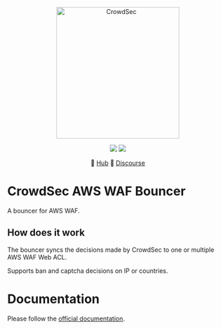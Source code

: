<p align="center">
<img src="https://github.com/crowdsecurity/cs-aws-waf-bouncer/raw/main/docs/assets/aws-waf-bouncer-logo.png" alt="CrowdSec" title="CrowdSec" width="280" height="300" />
</p>
<p align="center">
<img src="https://img.shields.io/badge/build-pass-green">
<img src="https://img.shields.io/badge/tests-pass-green">
</p>
<p align="center">
&#x1F4A0; <a href="https://hub.crowdsec.net">Hub</a>
&#128172; <a href="https://discourse.crowdsec.net">Discourse </a>
</p>

# CrowdSec AWS WAF Bouncer

A bouncer for AWS WAF.

## How does it work

The bouncer syncs the decisions made by CrowdSec to one or multiple AWS WAF Web ACL.

Supports ban and captcha decisions on IP or countries.
# Documentation

Please follow the [official documentation](https://docs.crowdsec.net/docs/bouncers/aws-waf).